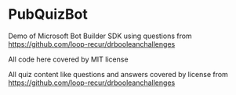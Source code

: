 # PubQuizBot
Demo of Microsoft Bot Builder SDK using questions from https://github.com/loop-recur/drbooleanchallenges

All code here covered by MIT license

All quiz content like questions and answers covered by license from https://github.com/loop-recur/drbooleanchallenges 
